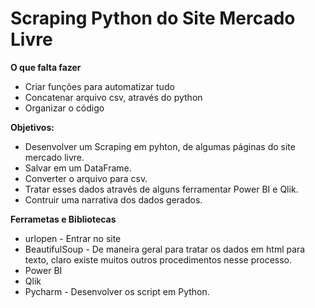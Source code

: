 # Scraping Python do Site Mercado Livre
**O que falta fazer**
* Criar funções para automatizar tudo
* Concatenar arquivo csv, através do python
* Organizar o código

**Objetivos:**
 * Desenvolver um Scraping em pyhton, de algumas páginas do site mercado livre.
 * Salvar em um DataFrame.
 * Converter o arquivo para csv.
 * Tratar esses dados através de alguns ferramentar Power BI e Qlik.
 * Contruir uma narrativa dos dados gerados.
 
 **Ferrametas e Bibliotecas**
 * urlopen - Entrar no site
 * BeautifulSoup - De maneira geral para tratar os dados em html para texto, claro existe muitos outros procedimentos nesse processo.
 * Power BI
 * Qlik
 * Pycharm - Desenvolver os script em Python.
